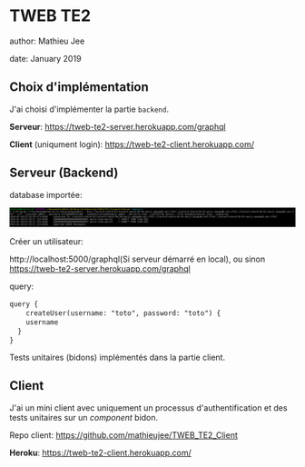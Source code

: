 # TWEB TE2

author: Mathieu Jee

date: January 2019



## Choix d'implémentation

J'ai choisi d'implémenter la partie `backend`.



**Serveur**: https://tweb-te2-server.herokuapp.com/graphql

**Client** (uniqument login): https://tweb-te2-client.herokuapp.com/

## Serveur (Backend)

database importée: 

![](img/mongodbimport.PNG)



Créer un utilisateur: 

http://localhost:5000/graphql(Si serveur démarré en local), ou sinon https://tweb-te2-server.herokuapp.com/graphql	

query: 

```
query {
	createUser(username: "toto", password: "toto") {
    username
  }
}
```



Tests unitaires (bidons) implémentés dans la partie client.



## Client

J'ai un mini client avec uniquement un processus d'authentification et des tests unitaires sur un *component* bidon.

Repo client: https://github.com/mathieujee/TWEB_TE2_Client

**Heroku**: https://tweb-te2-client.herokuapp.com/

